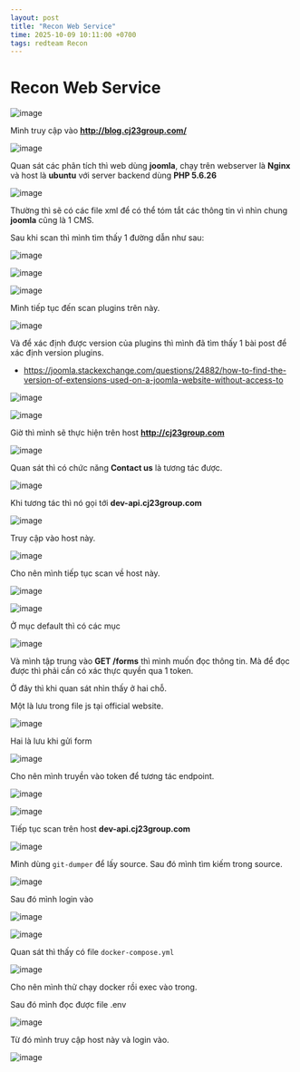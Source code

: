 ```yaml
---
layout: post
title: "Recon Web Service"
time: 2025-10-09 10:11:00 +0700
tags: redteam Recon
---
```


# Recon Web Service 

![image](https://hackmd.io/_uploads/SJgA3tE6eg.png)

Mình truy cập vào **http://blog.cj23group.com/**

![image](https://hackmd.io/_uploads/H1Qw6KE6ee.png)

Quan sát các phân tích thì web dùng **joomla**, chạy trên webserver là **Nginx** và host là **ubuntu** với server backend dùng **PHP 5.6.26**

![image](https://hackmd.io/_uploads/H1DtaFETex.png)

Thường thì sẽ có các file xml để có thể tóm tắt các thông tin vì nhìn chung **joomla** cũng là 1 CMS. 

Sau khi scan thì mình tìm thấy 1 đường dẫn như sau: 

![image](https://hackmd.io/_uploads/S1eqX5NTxl.png)

![image](https://hackmd.io/_uploads/BkRjXc4pxe.png)

![image](https://hackmd.io/_uploads/r1q6Q546le.png)

Mình tiếp tục đến scan plugins trên này. 

![image](https://hackmd.io/_uploads/Hkoa4c46xl.png)

Và để xác định được version của plugins thì mình đã tìm thấy 1 bài post để xác định version plugins. 

- https://joomla.stackexchange.com/questions/24882/how-to-find-the-version-of-extensions-used-on-a-joomla-website-without-access-to 

![image](https://hackmd.io/_uploads/SJ4rHqE6gg.png)

![image](https://hackmd.io/_uploads/BkXIB946el.png)

Giờ thì mình sẽ thực hiện trên host **http://cj23group.com**

![image](https://hackmd.io/_uploads/BkYJDc46ex.png)

Quan sát thì có chức năng **Contact us** là tương tác được. 

![image](https://hackmd.io/_uploads/rkMfD5N6xl.png)

Khi tương tác thì nó gọi tới **dev-api.cj23group.com**

![image](https://hackmd.io/_uploads/BJ7iwqN6lg.png)

Truy cập vào host này.

![image](https://hackmd.io/_uploads/HygTY5Vaxg.png)

Cho nên mình tiếp tục scan về host này. 

![image](https://hackmd.io/_uploads/H11Av5E6gl.png)

![image](https://hackmd.io/_uploads/r1Wg554pxx.png)

Ở mục default thì có các mục 

![image](https://hackmd.io/_uploads/r1f4694alg.png)

Và mình tập trung vào **GET /forms** thì mình muốn đọc thông tin. Mà để đọc được thì phải cần có xác thực quyền qua 1 token. 

Ở đây thì khi quan sát nhìn thấy ở hai chỗ. 

Một là lưu trong file js tại official website.

![image](https://hackmd.io/_uploads/B1DsT9Naxg.png)

Hai là lưu khi gửi form 

![image](https://hackmd.io/_uploads/HJByA5E6xg.png)

Cho nên mình truyền vào token để tương tác endpoint. 

![image](https://hackmd.io/_uploads/SkagC5E6gg.png)

![image](https://hackmd.io/_uploads/Hyi6bsETee.png)

Tiếp tục scan trên host **dev-api.cj23group.com**

![image](https://hackmd.io/_uploads/BkLWGsEpel.png)

Mình dùng `git-dumper` để lấy source. Sau đó mình tìm kiếm trong source. 

![image](https://hackmd.io/_uploads/H1E-Xo4peg.png)

Sau đó mình login vào 

![image](https://hackmd.io/_uploads/B1iDmo4aeg.png)

![image](https://hackmd.io/_uploads/S1OlEsVaxe.png)

Quan sát thì thấy có file `docker-compose.yml`

![image](https://hackmd.io/_uploads/HJ3X4oV6ge.png)

Cho nên mình thử chạy docker rồi exec vào trong. 

Sau đó mình đọc được file .env 

![image](https://hackmd.io/_uploads/B1eSvs46ge.png)

Từ đó mình truy cập host này và login vào. 

![image](https://hackmd.io/_uploads/SkfvDoNael.png)

